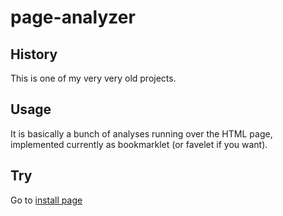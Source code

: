 # page-analyzer

## History
This is one of my very very old projects.

## Usage

It is basically a bunch of analyses running over the HTML page, 
implemented currently as bookmarklet (or favelet if you want).

## Try

Go to [install page](./favelets/analyzer/install.html)

